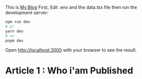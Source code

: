 This is [My Blog](http://hackawa.com) 
First, Edit .env  and the data.tsx file 
then run the development server:

```bash
npm run dev
# or
yarn dev
# or
pnpm dev
```

Open [http://localhost:3000](http://localhost:3000) with your browser to see the result.

# Article 1 : Who i'am Published